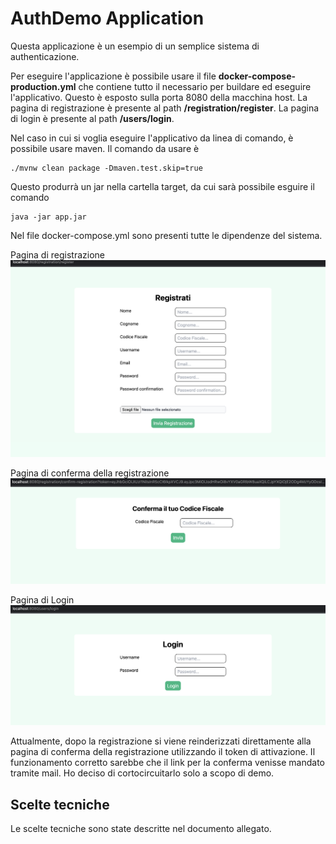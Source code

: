 # AuthDemo Application

Questa applicazione è un esempio di un semplice sistema di authenticazione.

Per eseguire l'applicazione è possibile usare il file <b>docker-compose-production.yml</b> che contiene tutto il necessario
per buildare ed eseguire l'applicativo. Questo è esposto sulla porta 8080 della macchina host. La pagina di registrazione è 
presente al path <b>/registration/register</b>. La pagina di login è presente al path <b>/users/login</b>.

Nel caso in cui si voglia eseguire l'applicativo da linea di comando, è possibile usare maven. Il comando da usare è
```
./mvnw clean package -Dmaven.test.skip=true
```
Questo produrrà un jar nella cartella target, da cui sarà possibile esguire il comando
```
java -jar app.jar
```

Nel file docker-compose.yml sono presenti tutte le dipendenze del sistema.

Pagina di registrazione
![registration.png](images%2Fregistration.png)

Pagina di conferma della registrazione
![confirm.png](images%2Fconfirm.png)

Pagina di Login
![login.png](images%2Flogin.png)

Attualmente, dopo la registrazione si viene reinderizzati direttamente alla pagina di conferma della registrazione utilizzando il token di attivazione.
Il funzionamento corretto sarebbe che il link per la conferma venisse mandato tramite mail. Ho deciso di cortocircuitarlo solo a scopo di demo.

## Scelte tecniche
Le scelte tecniche sono state descritte nel documento allegato.